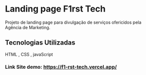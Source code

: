 # Landing page F1rst Tech 
Projeto de landing page para divulgação de serviços ofericidos pela Agência de Marketing. 

## Tecnologias Utilizadas
HTML , CSS , javaScript 

### Link Site demo: https://f1-rst-tech.vercel.app/

